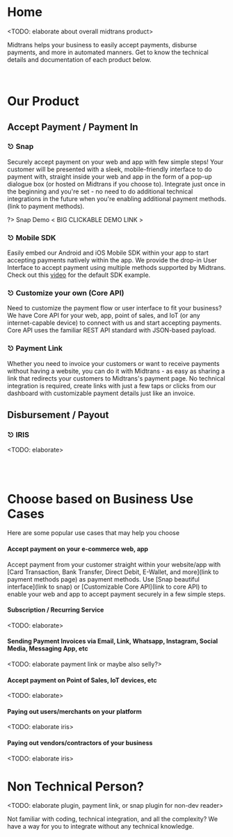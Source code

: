 # Home

<TODO: elaborate about overall midtrans product>

Midtrans helps your business to easily accept payments, disburse payments, and more in automated manners. Get to know the technical details and documentation of each product below.

<br>

# Our Product

## Accept Payment / Payment In

<div class="my-card">

### &#9099; Snap
Securely accept payment on your web and app with few simple steps! Your customer will be presented with a sleek, mobile-friendly interface to do payment with, straight inside your web and app in the form of a pop-up dialogue box (or hosted on Midtrans if you choose to). Integrate just once in the beginning and you're set - no need to do additional technical integrations in the future when you're enabling additional payment methods. (link to payment methods). 

?> Snap Demo < BIG CLICKABLE DEMO LINK >
</div>

<div class="my-card">

### &#9099; Mobile SDK
Easily embed our Android and iOS Mobile SDK within your app to start accepting payments natively within the app. We provide the drop-in User Interface to accept payment using multiple methods supported by Midtrans. Check out this [video](https://www.youtube.com/watch?v+EefsTMXCscg) for the default SDK example.
</div>

<div class="my-card">

### &#9099; Customize your own (Core API)
Need to customize the payment flow or user interface to fit your business? We have Core API for your web, app, point of sales, and IoT (or any internet-capable device) to connect with us and start accepting payments. Core API uses the familiar REST API standard with JSON-based payload.
</div>

<div class="my-card">

### &#9099; Payment Link
Whether you need to invoice your customers or want to receive payments without having a website, you can do it with Midtrans - as easy as sharing a link that redirects your customers to Midtrans's payment page. No technical integration is required, create links with just a few taps or clicks from our dashboard with customizable payment details just like an invoice.
</div>

## Disbursement / Payout

<div class="my-card">

### &#9099; IRIS
<TODO: elaborate>
</div>


<br> <br>


# Choose based on Business Use Cases

Here are some popular use cases that may help you choose

#### Accept payment on your e-commerce web, app

Accept payment from your customer straight within your website/app with [Card Transaction, Bank Transfer, Direct Debit, E-Wallet, and more](link to payment methods page) as payment methods. Use [Snap beautiful interface](link to snap) or [Customizable Core API](link to core API) to enable your web and app to accept payment securely in a few simple steps.

#### Subscription / Recurring Service

<TODO: elaborate>

#### Sending Payment Invoices via Email, Link, Whatsapp, Instagram, Social Media, Messaging App, etc

<TODO: elaborate payment link or maybe also selly?>

#### Accept payment on Point of Sales, IoT devices, etc

<TODO: elaborate>

#### Paying out users/merchants on your platform

<TODO: elaborate iris>

#### Paying out vendors/contractors of your business

<TODO: elaborate iris>

#### <Add More Use Case>

# Non Technical Person? 

<TODO: elaborate plugin, payment link, or snap plugin for non-dev reader>

Not familiar with coding, technical integration, and all the complexity? We have a way for you to integrate without any technical knowledge.
